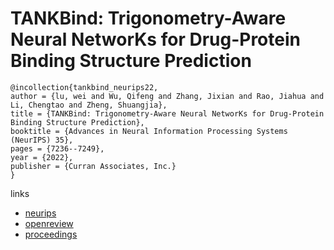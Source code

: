 # TANKBind: Trigonometry-Aware Neural NetworKs for Drug-Protein Binding Structure Prediction

```
@incollection{tankbind_neurips22,
author = {lu, wei and Wu, Qifeng and Zhang, Jixian and Rao, Jiahua and Li, Chengtao and Zheng, Shuangjia},
title = {TANKBind: Trigonometry-Aware Neural NetworKs for Drug-Protein Binding Structure Prediction},
booktitle = {Advances in Neural Information Processing Systems (NeurIPS) 35},
pages = {7236--7249},
year = {2022},
publisher = {Curran Associates, Inc.}
}
```

links
- [neurips](https://nips.cc/Conferences/2022/Schedule?showEvent=54430)
- [openreview](https://openreview.net/forum?id=MSBDFwGYwwt)
- [proceedings](https://papers.nips.cc//paper_files/paper/2022/hash/2f89a23a19d1617e7fb16d4f7a049ce2-Abstract-Conference.html)
